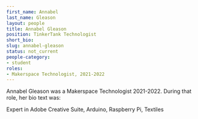 ```yaml
---
first_name: Annabel
last_name: Gleason
layout: people
title: Annabel Gleason
position: TinkerTank Technologist
short_bio:
slug: annabel-gleason
status: not_current
people-category:
- student
roles:
- Makerspace Technologist, 2021-2022
---
```

Annabel Gleason was a Makerspace Technologist 2021-2022. During that role, her bio text was:

Expert in Adobe Creative Suite, Arduino, Raspberry Pi, Textiles